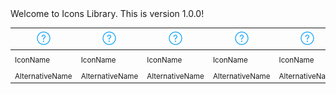 <!-- ⚠️ This README has been generated from the file(s) "blueprint.md" ⚠️-->Welcome to Icons Library. This is version 1.0.0!


| ![icn_help](icn_export/icn_help.png) | ![icn_help](icn_export/icn_help.png) | ![icn_help](icn_export/icn_help.png) | ![icn_help](icn_export/icn_help.png) | ![icn_help](icn_export/icn_help.png) | ![icn_help](icn_export/icn_help.png) |
|--------------------------------------|--------------------------------------|--------------------------------------|--------------------------------------|--------------------------------------|--------------------------------------|
| <sub>IconName</sub>                  | <sub>IconName</sub>                  | <sub>IconName</sub>                  | <sub>IconName</sub>                  | <sub>IconName</sub>                  | <sub>IconName</sub>                  |
| <sub>AlternativeName</sub>           | <sub>AlternativeName</sub>           | <sub>AlternativeName</sub>           | <sub>AlternativeName</sub>           | <sub>AlternativeName</sub>           | <sub>AlternativeName</sub>           |

